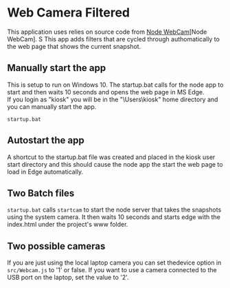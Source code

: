 # Web Camera Filtered 

This application uses relies on source code from [Node WebCam](https://www.npmjs.com/package/node-webcam)[Node WebCam]. S This app adds filters that are cycled through authomatically to the web page that shows the current snapshot.

## Manually start the app

This is setup to run on Windows 10.  The startup.bat calls for the node app to start and then waits 10 seconds and opens the web page in MS Edge.  
If you login as "kiosk" you will be in the "\Users\kiosk" home directory and you can manually start the app.

```
startup.bat
```

## Autostart the app  

A shortcut to the startup.bat file was created and placed in the kiosk user start directory and this should cause the node app the start the web page to load in Edge automatically.

## Two Batch files  
`startup.bat` calls `startcam` to start the node server that takes the snapshots using the system camera.  It then waits 10 seconds and starts edge with the index.html under the project's www folder.

## Two possible cameras
If you are just using the local laptop camera you can set thedevice option in `src/Webcam.js` to '1' or false.  If you want to use a camera connected to the USB port on the laptop, set the value to '2'.

